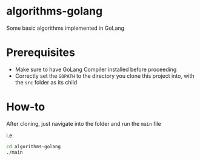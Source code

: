 # algorithms-golang
Some basic algorithms implemented in GoLang

# Prerequisites
* Make sure to have GoLang Compiler installed before proceeding
* Correctly set the `GOPATH` to the directory you clone this project into, with the `src` folder as its child

# How-to
After cloning, just navigate into the folder and run the `main` file

i.e.
```bash
cd algorithms-golang
./main
```
